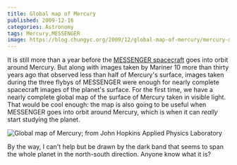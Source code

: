```yaml
---
title: Global map of Mercury
published: 2009-12-16
categories: Astronomy
tags: Mercury,MESSENGER
image: https://blog.chungyc.org/2009/12/global-map-of-mercury/mercury-map.jpg
---
```


It is still more than a year before the <a href="https://messenger.jhuapl.edu/">MESSENGER
spacecraft</a> goes into orbit around Mercury.  But along with images taken by Mariner 10
more than thirty years ago that observed less than half of Mercury's surface, images taken
during the three flybys of MESSENGER were enough for nearly complete spacecraft images of
the planet's surface.  For the first time, we have a nearly complete global map of the
surface of Mercury taken in visible light.  That would be cool enough: the map is also
going to be useful when MESSENGER goes into orbit around Mercury, which is when it can
<em>really</em> start studying the planet.

![Global map of Mercury; from John Hopkins Applied Physics Laboratory](mercury-map.jpg)

By the way, I can't help but be drawn by the dark band that seems to span the whole planet
in the north-south direction.  Anyone know what it is?
